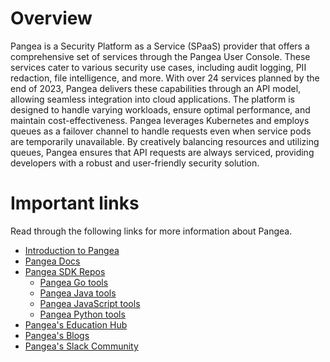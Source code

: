 # Overview
Pangea is a Security Platform as a Service (SPaaS) provider that offers a comprehensive set of services through the Pangea User Console. These services cater to various security use cases, including audit logging, PII redaction, file intelligence, and more. With over 24 services planned by the end of 2023, Pangea delivers these capabilities through an API model, allowing seamless integration into cloud applications. The platform is designed to handle varying workloads, ensure optimal performance, and maintain cost-effectiveness. Pangea leverages Kubernetes and employs queues as a failover channel to handle requests even when service pods are temporarily unavailable. By creatively balancing resources and utilizing queues, Pangea ensures that API requests are always serviced, providing developers with a robust and user-friendly security solution.
# Important links
Read through the following links for more information about Pangea.
- [Introduction to Pangea](https://pangea.cloud/)
- [Pangea Docs](https://pangea.cloud/docs/)
- [Pangea SDK Repos](https://github.com/pangeacyber)
  - [Pangea Go tools](https://github.com/pangeacyber/pangea-go)
  - [Pangea Java tools](https://github.com/pangeacyber/pangea-java)
  - [Pangea JavaScript tools](https://github.com/pangeacyber/pangea-javascript)
  - [Pangea Python tools](https://github.com/pangeacyber/pangea-python)
- [Pangea's Education Hub](https://pangea.cloud/resources/education-hub/)
- [Pangea's Blogs](https://pangea.cloud/docs/blog/)
- [Pangea's Slack Community](https://pangea.cloud/join-slack/)
